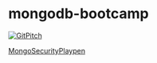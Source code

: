 # mongodb-bootcamp

[![GitPitch](https://gitpitch.com/assets/badge.svg)](https://gitpitch.com/manfontan/mongodb-bootcamp/quick?grs=github&t=white)


[MongoSecurityPlaypen](https://github.com/pkdone/MongoSecurityPlaypen)

